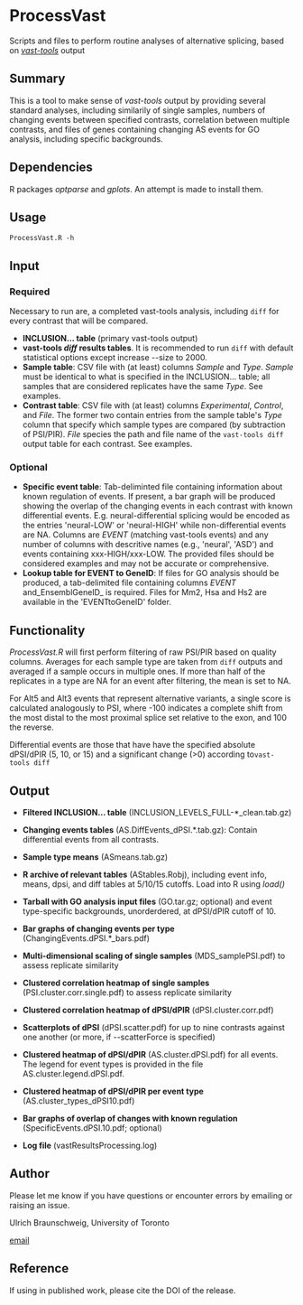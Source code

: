 # ProcessVast
Scripts and files to perform routine analyses of alternative splicing, based on [_vast-tools_](https://github.com/vastgroup/vast-tools) output 

## Summary
This is a tool to make sense of _vast-tools_ output by providing several standard analyses, including similarily of single samples, numbers of changing events between specified contrasts, correlation between multiple contrasts, and files of genes containing changing AS events for GO analysis, including specific backgrounds.

## Dependencies
R packages _optparse_ and _gplots_. An attempt is made to install them.

## Usage
`ProcessVast.R -h`

## Input
### Required
Necessary to run are, a completed vast-tools analysis, including `diff` for every contrast that will be compared.
- **INCLUSION... table** (primary vast-tools output)
- **vast-tools _diff_ results tables**. It is recommended to run `diff` with default statistical options except increase --size to 2000.
- **Sample table**: CSV file with (at least) columns _Sample_ and _Type_. _Sample_ must be identical to what is specified in the INCLUSION... table; all samples that are considered replicates have the same _Type_. See examples.
- **Contrast table**: CSV file with (at least) columns _Experimental_, _Control_, and _File_. The former two contain entries from the sample table's _Type_ column that specify which sample types are compared (by subtraction of PSI/PIR). _File_ species the path and file name of the `vast-tools diff` output table for each contrast. See examples.
### Optional
- **Specific event table**: Tab-deliminted file containing information about known regulation of events. If present, a bar graph will be produced showing the overlap of the changing events in each contrast with known differential events. E.g. neural-differential splicing would be encoded as the entries 'neural-LOW' or 'neural-HIGH' while non-differential events are NA. Columns are _EVENT_ (matching vast-tools events) and any number of columns with descritive names (e.g., 'neural', 'ASD') and events containing xxx-HIGH/xxx-LOW. The provided files should be considered examples and may not be accurate or comprehensive.
- **Lookup table for EVENT to GeneID**: If files for GO analysis should be produced, a tab-delimited file containing columns _EVENT_ and_EnsemblGeneID_ is required. Files for Mm2, Hsa and Hs2 are available in the 'EVENTtoGeneID' folder.

## Functionality
_ProcessVast.R_ will first perform filtering of raw PSI/PIR based on quality columns. Averages for each sample type are taken from `diff` outputs and averaged if a sample occurs in multiple ones. If more than half of the replicates in a type are NA for an event after filtering, the mean is set to NA.

For Alt5 and Alt3 events that represent alternative variants, a single score is calculated analogously to PSI, where -100 indicates a complete shift from the most distal to the most proximal splice set relative to the exon, and 100 the reverse.

Differential events are those that have have the specified absolute dPSI/dPIR (5, 10, or 15) and a significant change (>0) according to`vast-tools diff` 

## Output
- **Filtered INCLUSION... table** (INCLUSION_LEVELS_FULL-\*_clean<date>.tab.gz)
- **Changing events tables** (AS.DiffEvents_dPSI.\*.tab.gz): Contain differential events from all contrasts.
- **Sample type means** (ASmeans.tab.gz)
- **R archive of relevant tables** (AStables.Robj), including event info, means, dpsi, and diff tables at 5/10/15 cutoffs. Load into R using *load()*
- **Tarball with GO analysis input files** (GO.tar.gz; optional) and event type-specific backgrounds, unorderdered, at dPSI/dPIR cutoff of 10.
  
- **Bar graphs of changing events per type** (ChangingEvents.dPSI.\*_bars.pdf) 
- **Multi-dimensional scaling of single samples** (MDS_samplePSI.pdf) to assess replicate similarity
- **Clustered correlation heatmap of single samples** (PSI.cluster.corr.single.pdf) to assess replicate similarity
- **Clustered correlation heatmap of dPSI/dPIR** (dPSI.cluster.corr.pdf)
- **Scatterplots of dPSI** (dPSI.scatter.pdf) for up to nine contrasts against one another (or more, if --scatterForce is specified)
- **Clustered heatmap of dPSI/dPIR** (AS.cluster.dPSI.pdf) for all events. The legend for event types is provided in the file AS.cluster.legend.dPSI.pdf.
- **Clustered heatmap of dPSI/dPIR per event type** (AS.cluster_types_dPSI10.pdf)
- **Bar graphs of overlap of changes with known regulation** (SpecificEvents.dPSI.10.pdf; optional)

- **Log file** (vastResultsProcessing.log)

## Author
Please let me know if you have questions or encounter errors by emailing or raising an issue.

Ulrich Braunschweig, University of Toronto

[email](mailto:u.braunschweig@utoronto.ca)

## Reference
If using in published work, please cite the DOI of the release.
  

